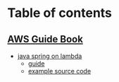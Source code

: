 # Table of contents

## [AWS Guide Book](README.md)

- [java spring on lambda](./books/java-spring-on-lambda/README.md)
  - [guide](./books/java-spring-on-lambda/guide.md)
  - [example source code]()
